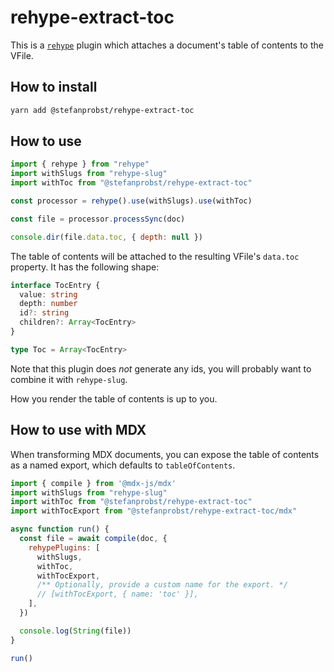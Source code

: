 # rehype-extract-toc

This is a [`rehype`](https://github.com/rehypejs/rehype) plugin which attaches a
document's table of contents to the VFile.

## How to install

```sh
yarn add @stefanprobst/rehype-extract-toc
```

## How to use

```js
import { rehype } from "rehype"
import withSlugs from "rehype-slug"
import withToc from "@stefanprobst/rehype-extract-toc"

const processor = rehype().use(withSlugs).use(withToc)

const file = processor.processSync(doc)

console.dir(file.data.toc, { depth: null })
```

The table of contents will be attached to the resulting VFile's `data.toc`
property. It has the following shape:

```ts
interface TocEntry {
  value: string
  depth: number
  id?: string
  children?: Array<TocEntry>
}

type Toc = Array<TocEntry>
```

Note that this plugin does _not_ generate any ids, you will probably want to
combine it with `rehype-slug`.

How you render the table of contents is up to you.

## How to use with MDX

When transforming MDX documents, you can expose the table of contents as a named
export, which defaults to `tableOfContents`.

```js
import { compile } from '@mdx-js/mdx'
import withSlugs from "rehype-slug"
import withToc from "@stefanprobst/rehype-extract-toc"
import withTocExport from "@stefanprobst/rehype-extract-toc/mdx"

async function run() {
  const file = await compile(doc, {
    rehypePlugins: [
      withSlugs,
      withToc,
      withTocExport,
      /** Optionally, provide a custom name for the export. */
      // [withTocExport, { name: 'toc' }],
    ],
  })

  console.log(String(file))
}

run()
```
